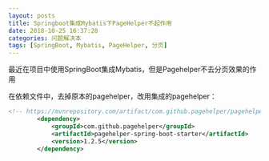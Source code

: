 ```yaml
---
layout: posts
title: Springboot集成Mybatis下PageHelper不起作用
date: 2018-10-25 16:37:28
categories: 问题解决本
tags: [SpringBoot, Mybatis, PageHelper, 分页]
---
```






最近在项目中使用SpringBoot集成Mybatis，但是Pagehelper不去分页效果的作用



在依赖文件中，去掉原本的pagehelper，改用集成的pagehelper：

```xml
<!-- https://mvnrepository.com/artifact/com.github.pagehelper/pagehelper-spring-boot-starter -->
        <dependency>
            <groupId>com.github.pagehelper</groupId>
            <artifactId>pagehelper-spring-boot-starter</artifactId>
            <version>1.2.5</version>
        </dependency>
```

